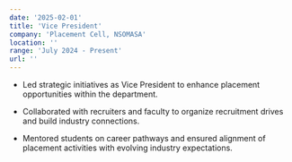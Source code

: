 ```yaml
---
date: '2025-02-01'
title: 'Vice President'
company: 'Placement Cell, NSOMASA'
location: ''
range: 'July 2024 - Present'
url: ''
---
```



- Led strategic initiatives as Vice President to enhance placement opportunities within the department.

- Collaborated with recruiters and faculty to organize recruitment drives and build industry connections.

- Mentored students on career pathways and ensured alignment of placement activities with evolving industry expectations.
